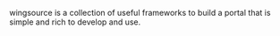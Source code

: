 wingsource is a collection of useful frameworks to build a portal that is simple and rich to develop and use.